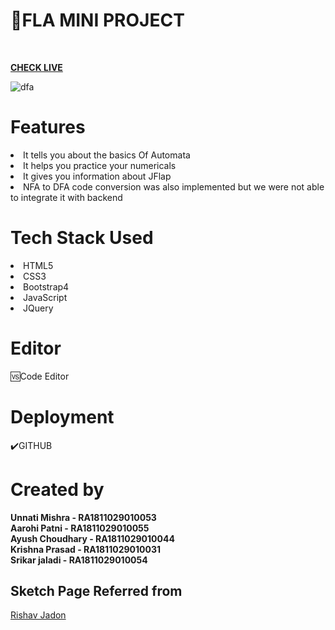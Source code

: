 #  📍FLA MINI PROJECT


<br>

<b><a href="https://codesbyunnati.github.io/FLA_Group_Project/">CHECK LIVE</a></b>
<br>


<img src="https://i.ibb.co/bQWQ1BT/dfa.png" alt="dfa" border="0">
<br>

<h1>Features</h1>

<li>It tells you about the basics Of Automata</li>
<li>It helps you practice your numericals</li>
<li>It gives you information about JFlap</li>
<li>NFA to DFA code conversion was also implemented but we were not able to integrate it with backend</li>

<h1>Tech Stack Used</h1>
<li>HTML5</li>
<li>CSS3</li>
<li>Bootstrap4</li>
<li>JavaScript</li>
<li>JQuery</li>

<h1>Editor</h1>
🆚Code Editor

<h1>Deployment</h1>✔️GITHUB

<h1>Created by</h1>
  <b>Unnati Mishra - RA1811029010053</b>
  <br>
  <b>Aarohi Patni - RA1811029010055</b>
  <br>
  <b>Ayush Choudhary - RA1811029010044</b>
  <br>
  <b>Krishna Prasad - RA1811029010031</b>
  <br>
  <b>Srikar jaladi - RA1811029010054</b>
 
  
  
<h2>Sketch Page Referred from</h2>
  <a href="https://github.com/rjitsu/Sketchy">Rishav Jadon</a>

  

